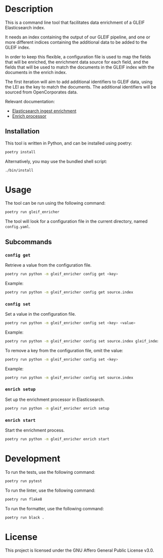 # Description

This is a command line tool that facilitates data enrichment of a GLEIF
Elasticsearch index.

It needs an index containing the output of our GLEIF pipeline, and one or more
different indices containing the additional data to be added to the GLEIF index.

In order to keep this flexible, a configuration file is used to map the fields
that will be enriched, the enrichment data source for each field, and the
fields that will be used to match the documents in the GLEIF index with the
documents in the enrich index.

The first iteration will aim to add additional identifiers to GLEIF data,
using the LEI as the key to match the documents. The additional identifiers
will be sourced from OpenCorporates data.

Relevant documentation:
- [Elasticsearch ingest enrichment](https://www.elastic.co/guide/en/elasticsearch/reference/current/ingest-enriching-data.html)
- [Enrich processor](https://www.elastic.co/guide/en/elasticsearch/reference/current/enrich-processor.html)

## Installation

This tool is written in Python, and can be installed using poetry:

```bash
poetry install
```

Alternatively, you may use the bundled shell script:

```bash
./bin/install
```

# Usage

The tool can be run using the following command:

```bash
poetry run gleif_enricher
```

The tool will look for a configuration file in the current directory, named
`config.yaml`.

## Subcommands

### `config get`

Retrieve a value from the configuration file.

```bash
poetry run python -m gleif_enricher config get <key>
```

Example:

```bash
poetry run python -m gleif_enricher config get source.index
```

### `config set`

Set a value in the configuration file.

```bash
poetry run python -m gleif_enricher config set <key> <value>
```

Example:

```bash
poetry run python -m gleif_enricher config set source.index gleif_index_name
```

To remove a key from the configuration file, omit the value:

```bash
poetry run python -m gleif_enricher config set <key>
```

Example:

```bash
poetry run python -m gleif_enricher config set source.index
```

### `enrich setup`

Set up the enrichment processor in Elasticsearch.

```bash
poetry run python -m gleif_enricher enrich setup
```

### `enrich start`

Start the enrichment process.

```bash
poetry run python -m gleif_enricher enrich start
```

# Development

To run the tests, use the following command:

```bash
poetry run pytest
```

To run the linter, use the following command:

```bash
poetry run flake8
```

To run the formatter, use the following command:

```bash
poetry run black .
```

# License

This project is licensed under the GNU Affero General Public License v3.0.